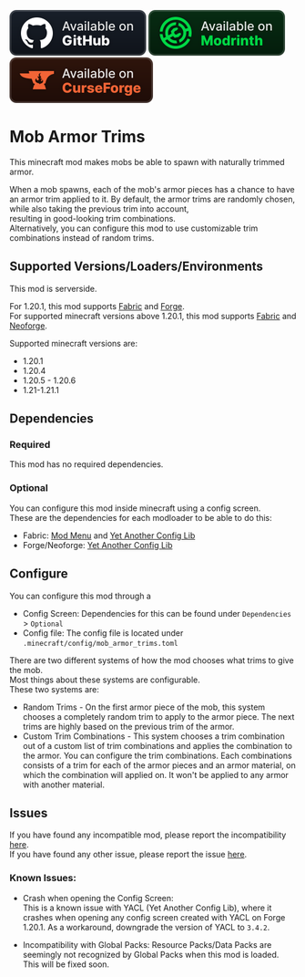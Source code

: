 [![GitHub](https://github.com/intergrav/devins-badges/raw/2dc967fc44dc73850eee42c133a55c8ffc5e30cb/assets/cozy/available/github_vector.svg)](https://github.com/Imajo24I/Mob-Armor-Trims)
[![Modrinth](https://github.com/intergrav/devins-badges/raw/2dc967fc44dc73850eee42c133a55c8ffc5e30cb/assets/cozy/available/modrinth_vector.svg)](https://modrinth.com/mod/mob-armor-trims)
[![CurseForge](https://github.com/intergrav/devins-badges/raw/2dc967fc44dc73850eee42c133a55c8ffc5e30cb/assets/cozy/available/curseforge_vector.svg)](https://www.curseforge.com/minecraft/mc-mods/mob-armor-trims)

# Mob Armor Trims

This minecraft mod makes mobs be able to spawn with naturally trimmed armor.


When a mob spawns, each of the mob's armor pieces has a chance to have an armor trim applied to it.
By default, the armor trims are randomly chosen, while also taking the previous trim into account,  
resulting in good-looking trim combinations.  
Alternatively, you can configure this mod to use customizable trim combinations instead of random trims.

## Supported Versions/Loaders/Environments

This mod is serverside.

For 1.20.1, this mod supports [Fabric](https://fabricmc.net/) and [Forge](https://files.minecraftforge.net/net/minecraftforge/forge/).<br>
For supported minecraft versions above 1.20.1, this mod supports [Fabric](https://fabricmc.net/) and [Neoforge](https://neoforged.net/).

Supported minecraft versions are:
- 1.20.1
- 1.20.4
- 1.20.5 - 1.20.6
- 1.21-1.21.1

## Dependencies

### Required

This mod has no required dependencies.

### Optional

You can configure this mod inside minecraft using a config screen.  
These are the dependencies for each modloader to be able to do this:

- Fabric: [Mod Menu](https://modrinth.com/mod/modmenu) and [Yet Another Config Lib](https://modrinth.com/mod/yacl)
- Forge/Neoforge: [Yet Another Config Lib](https://modrinth.com/mod/yacl)

## Configure

You can configure this mod through a

- Config Screen: Dependencies for this can be found under `Dependencies` > `Optional`
- Config file: The config file is located under `.minecraft/config/mob_armor_trims.toml`

There are two different systems of how the mod chooses what trims to give the mob.  
Most things about these systems are configurable.  
These two systems are:

- Random Trims - On the first armor piece of the mob, this system chooses a completely random trim to apply to the armor
  piece. The next trims are highly based on the previous trim of the armor.
- Custom Trim Combinations - This system chooses a trim combination out of a custom list of trim combinations and
  applies the combination to the armor. You can configure the trim combinations. Each combinations consists of a trim
  for each of the armor pieces and an armor material, on which the combination will applied on. It won't be applied to
  any armor with another material.

## Issues

If you have found any incompatible mod, please report the incompatibility [here](https://github.com/Imajo24I/Mob-Armor-Trims/issues/new?assignees=&labels=incompatibility&projects=&template=incompatibility.yml). <br>
If you have found any other issue, please report the issue [here](https://github.com/Imajo24I/Mob-Armor-Trims/issues/new?assignees=&labels=bug&projects=&template=bug_report.yml).

### Known Issues:

- Crash when opening the Config Screen:  
  This is a known issue with YACL (Yet Another Config Lib), where it crashes when opening any config screen created with
  YACL on Forge 1.20.1.
  As a workaround, downgrade the version of YACL to `3.4.2`.

- Incompatibility with Global Packs:
  Resource Packs/Data Packs are seemingly not recognized by Global Packs when this mod is loaded.
  This will be fixed soon.
